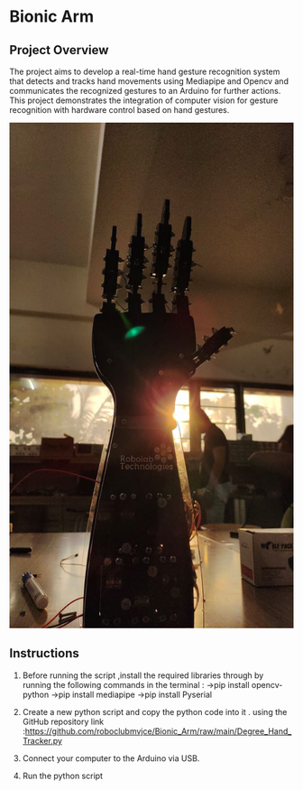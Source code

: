 # Bionic Arm 

## Project Overview
The project aims to develop a real-time hand gesture recognition system that detects and tracks hand movements using Mediapipe and Opencv and communicates the recognized gestures to an Arduino for further actions. This project demonstrates the integration of computer vision for gesture recognition with hardware control based on hand gestures.

![Reference Image 1](Arm1.jpg)

## Instructions
1. Before running the script ,install the required libraries through by running the following commands in the terminal :
->pip install opencv-python
->pip install mediapipe
->pip install Pyserial

2. Create a new python script and copy the python code into it . using the GitHub repository link :https://github.com/roboclubmvjce/Bionic_Arm/raw/main/Degree_Hand_Tracker.py

3. Connect your computer to the Arduino via USB.

4. Run the python script



